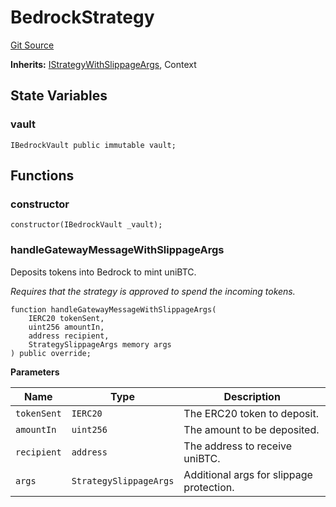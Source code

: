 # BedrockStrategy
[Git Source](https://github.com/bob-collective/bob/blob/1abe7d0a95cbaa62e47217036600733eae5f19f9/src/gateway/strategy/BedrockStrategy.sol)

**Inherits:**
[IStrategyWithSlippageArgs](/src/gateway/IStrategy.sol/abstract.IStrategyWithSlippageArgs.md), Context


## State Variables
### vault

```solidity
IBedrockVault public immutable vault;
```


## Functions
### constructor


```solidity
constructor(IBedrockVault _vault);
```

### handleGatewayMessageWithSlippageArgs

Deposits tokens into Bedrock to mint uniBTC.

*Requires that the strategy is approved to spend the incoming tokens.*


```solidity
function handleGatewayMessageWithSlippageArgs(
    IERC20 tokenSent,
    uint256 amountIn,
    address recipient,
    StrategySlippageArgs memory args
) public override;
```
**Parameters**

|Name|Type|Description|
|----|----|-----------|
|`tokenSent`|`IERC20`|The ERC20 token to deposit.|
|`amountIn`|`uint256`|The amount to be deposited.|
|`recipient`|`address`|The address to receive uniBTC.|
|`args`|`StrategySlippageArgs`|Additional args for slippage protection.|


